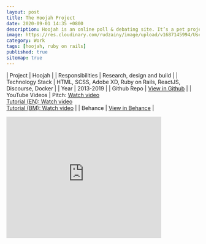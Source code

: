 ```yaml
---
layout: post
title: The Hoojah Project
date: 2020-09-01 14:35 +0800
description: Hoojah is an online poll & debating site. It’s a pet project that I have been working on since 2013. People can go to the platform, create polls and vote for other polls. They can also engage with other users through one-on-one debate. It’s going through some major pivoting at the moment so stay tuned! 
image: https://res.cloudinary.com/rudzainy/image/upload/v1687145994/User-Show-Votes_kfjcf1.png
category: Work
tags: [hoojah, ruby on rails]
published: true
sitemap: true
---
```


| Project | Hoojah |
| Responsibilities | Research, design and build |
| Technology Stack | HTML, SCSS, Adobe XD, Ruby on Rails, ReactJS, Discourse, Docker |
| Year | 2013-2019 |
| Github Repo | [View in Github](https://github.com/orgs/hoojah/repositories) |
| YouTube Videos | Pitch: [Watch video](https://www.youtube.com/watch?v=xfG58Xcgmo4) <br />[Tutorial (EN): Watch video](https://www.youtube.com/watch?v=1GEy17NS7H4) <br />[Tutorial (BM): Watch video](https://www.youtube.com/watch?v=5MBb-9cCbVs) |
| Behance | [View in Behance](https://www.behance.net/gallery/175206951/Hoojah) |

<iframe src="https://www.behance.net/embed/project/175206951?ilo0=1" height="316" width="404" allowfullscreen lazyload frameborder="0" allow="clipboard-write" refererPolicy="strict-origin-when-cross-origin"></iframe>